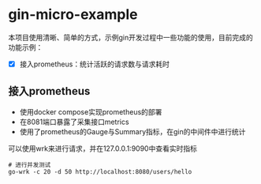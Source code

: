 
# gin-micro-example
本项目使用清晰、简单的方式，示例gin开发过程中一些功能的使用，目前完成的功能示例：
- [x] 接入prometheus：统计活跃的请求数与请求耗时




## 接入prometheus
- 使用docker compose实现prometheus的部署
- 在8081端口暴露了采集接口metrics
- 使用了prometheus的Gauge与Summary指标，在gin的中间件中进行统计

可以使用wrk来进行请求，并在127.0.0.1:9090中查看实时指标
```shell
# 进行并发测试
go-wrk -c 20 -d 50 http://localhost:8080/users/hello
```

